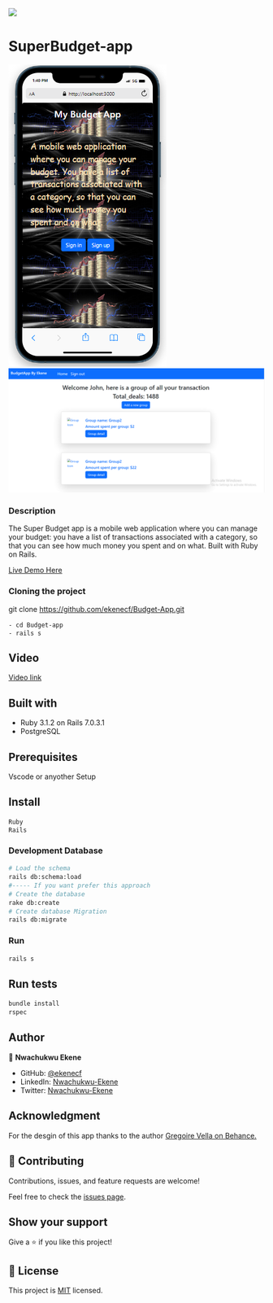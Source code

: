 
![](https://img.shields.io/badge/Microverse-blueviolet)
# SuperBudget-app

![image](app/assets/images/my_budget_app_capstone.png)
![image](app/assets/images/budget_app_desktop.png)


### Description 
The Super Budget app is a mobile web application where you can manage your budget: you have a list of transactions associated with a category, so that you can see how much money you spent and on what. Built with Ruby on Rails.

[Live Demo Here](https://ekenebudgetapp.herokuapp.com/) 


### Cloning the project

 git clone https://github.com/ekenecf/Budget-App.git <Your-Build-Directory>
``` 
- cd Budget-app
- rails s
```

## Video
[Video link](https://docs.google.com/document/d/1iDWDkDKjLLYIZ_VOt1dXI2Kr4RqdWqjw-7lMsVL1zwE/edit)

## Built with
- Ruby 3.1.2 on Rails 7.0.3.1
- PostgreSQL

## Prerequisites

Vscode or anyother
Setup

## Install
    Ruby
    Rails

### Development Database

```sh
# Load the schema
rails db:schema:load
#----- If you want prefer this approach
# Create the database
rake db:create
# Create database Migration
rails db:migrate
```

### Run

```sh
rails s
```

## Run tests
```sh
bundle install
rspec
```

## Author

👤 **Nwachukwu Ekene**

- GitHub: [@ekenecf](https://github.com/ekenecf)
- LinkedIn: [Nwachukwu-Ekene](https://www.linkedin.com/in/nwachukwuekene/)
- Twitter: [Nwachukwu-Ekene](https://www.twitter.com/ekene070)

## Acknowledgment
For the desgin of this app thanks to the author [Gregoire Vella on Behance.](https://www.behance.net/gallery/31579789/Ballhead-App-(Free-PSDs))

## 🤝 Contributing

Contributions, issues, and feature requests are welcome!

Feel free to check the [issues page](https://github.com/ekenecf/Budget-App/issues).

## Show your support

Give a ⭐️ if you like this project!

## 📝 License

This project is [MIT](/LICENSE) licensed.